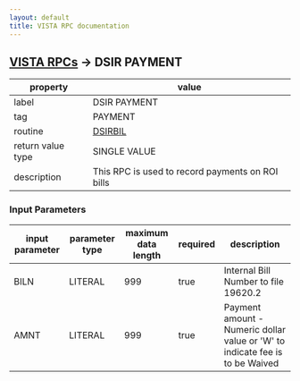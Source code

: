 ```yaml
---
layout: default
title: VISTA RPC documentation
---
```




## [VISTA RPCs](TableOfContent.md) &#8594; DSIR PAYMENT 

 property | value 
--- | --- 
 label | DSIR PAYMENT
 tag | PAYMENT
 routine | [DSIRBIL](http://code.osehra.org/dox/Routine_DSIRBIL_source.html)
 return value type | SINGLE VALUE
 description | This RPC is used to record payments on ROI bills

### Input Parameters

| input parameter | parameter type | maximum data length | required | description | 
| --- | --- | --- | --- | --- | 
| BILN | LITERAL | 999 | true | Internal Bill Number to file 19620.2 | 
| AMNT | LITERAL | 999 | true | Payment amount - Numeric dollar value or 'W' to indicate fee is to be Waived | 